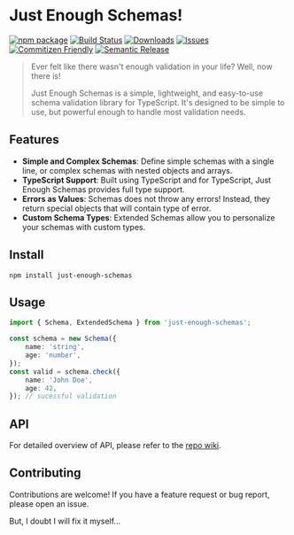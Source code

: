 # Just Enough Schemas!

[![npm package][npm-img]][npm-url]
[![Build Status][build-img]][build-url]
[![Downloads][downloads-img]][downloads-url]
[![Issues][issues-img]][issues-url]
[![Commitizen Friendly][commitizen-img]][commitizen-url]
[![Semantic Release][semantic-release-img]][semantic-release-url]

> Ever felt like there wasn't enough validation in your life? Well, now there is!
>
> Just Enough Schemas is a simple, lightweight, and easy-to-use schema validation library for TypeScript.
> It's designed to be simple to use, but powerful enough to handle most validation needs.


## Features

- **Simple and Complex Schemas**: Define simple schemas with a single line, or complex schemas with nested objects and arrays. 
- **TypeScript Support**: Built using TypeScript and for TypeScript, Just Enough Schemas provides full type support.
- **Errors as Values**: Schemas does not throw any errors! Instead, they return special objects that will contain type of error.
- **Custom Schema Types**: Extended Schemas allow you to personalize your schemas with custom types.


## Install

```
npm install just-enough-schemas
```

## Usage

```ts
import { Schema, ExtendedSchema } from 'just-enough-schemas';

const schema = new Schema({
    name: 'string',
    age: 'number',
});
const valid = schema.check({
    name: 'John Doe',
    age: 42,
}); // sucessful validation

```

## API

For detailed overview of API, please refer to the [repo wiki][api-wiki-url].


## Contributing

Contributions are welcome! If you have a feature request or bug report, please open an issue. 

But, I doubt I will fix it myself...

[build-img]:https://github.com/CatOfJupit3r/just-enough-schemas/actions/workflows/release.yml/badge.svg

[build-url]:https://github.com/CatOfJupit3r/just-enough-schemas/actions/workflows/release.yml

[downloads-img]:https://img.shields.io/npm/d18m/just-enough-schemas

[downloads-url]:https://npmtrends.com/just-enough-schemas

[npm-img]:https://img.shields.io/npm/v/just-enough-schemas

[npm-url]:https://www.npmjs.com/package/just-enough-schemas

[issues-img]:https://img.shields.io/github/issues/ryansonshine/just-enough-schemas

[issues-url]:https://github.com/CatOfJupit3r/just-enough-schemas/issues

[semantic-release-img]:https://img.shields.io/badge/%20%20%F0%9F%93%A6%F0%9F%9A%80-semantic--release-e10079.svg

[semantic-release-url]:https://github.com/semantic-release/semantic-release

[commitizen-img]:https://img.shields.io/badge/commitizen-friendly-brightgreen.svg

[commitizen-url]:http://commitizen.github.io/cz-cli/

[api-wiki-url]:https://github.com/CatOfJupit3r/just-enough-schemas/wiki
